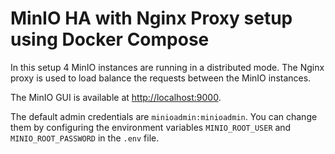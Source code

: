 # MinIO HA with Nginx Proxy setup using Docker Compose

In this setup 4 MinIO instances are running in a distributed mode. 
The Nginx proxy is used to load balance the requests between the MinIO instances.

The MinIO GUI is available at [http://localhost:9000](http://localhost:9000).

The default admin credentials are `minioadmin:minioadmin`. 
You can change them by configuring the environment variables `MINIO_ROOT_USER` and `MINIO_ROOT_PASSWORD` in the `.env` file.